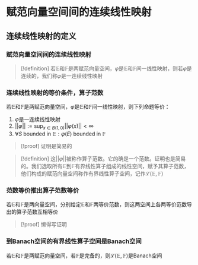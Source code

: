 

# 赋范向量空间间的连续线性映射

## 连续线性映射的定义

### 赋范向量空间间的连续线性映射

>[!definition]
>若$\mathbb E$和$\mathbb F$是两赋范向量空间，$\varphi$是$\mathbb E$和$\mathbb F$间一线性映射，则若$\varphi$是连续的，我们称$\varphi$是一连续线性映射


### 连续线性映射的等价条件，算子范数

若$\mathbb E$和$\mathbb F$是两赋范向量空间，$\varphi$是$\mathbb E$和$\mathbb F$间一线性映射，则下列命题等价：
1. $\varphi$是一连续线性映射
2. $||\varphi|| := \sup_{x\in B(1,0)}||\varphi(x)|| < \infty$
3. $\forall S \text{ bounded in } \mathbb E: \varphi(E) \text{ bounded in }\mathbb F$

>[!proof]
>证明是简易的

>[!definition]
>这$||\varphi||$被称作算子范数。它的确是一个范数。证明也是简易的。我们选取所有$\mathbb E$到$\mathbb F$有界线性算子组成的线性空间，赋予其算子范数，他们构成的赋范向量空间称作有界线性算子空间，记作$\mathcal L(\mathbb E,\mathbb F)$

### 范数等价推出算子范数等价
若$\mathbb E$和$\mathbb F$是两向量空间，分别给定$\mathbb E$和$\mathbb F$两等价范数，则这两空间上各两等价范数导出的算子范数互相等价

>[!proof]
>懒得写证明

### 到Banach空间的有界线性算子空间是Banach空间
若$\mathbb E$和$\mathbb F$是两赋范向量空间，若$\mathbb F$是完备的，则$\mathcal L(\mathbb E,\mathbb F)$是Banach空间






